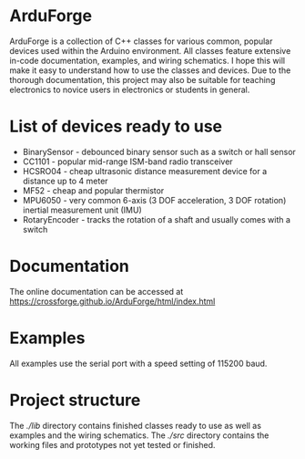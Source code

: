 # ArduForge

ArduForge is a collection of C++ classes for various common, popular devices used within the Arduino environment. All classes feature extensive in-code documentation, examples, and wiring schematics. I hope this will make it easy to understand how to use the classes and devices. Due to the thorough documentation, this project may also be suitable for teaching electronics to novice users in electronics or students in general.

# List of devices ready to use
* BinarySensor - debounced binary sensor such as a switch or hall sensor
* CC1101 - popular mid-range ISM-band radio transceiver
* HCSRO04 - cheap ultrasonic distance measurement device for a distance up to 4 meter
* MF52 - cheap and popular thermistor
* MPU6050 - very common 6-axis (3 DOF acceleration, 3 DOF rotation) inertial measurement unit (IMU)
* RotaryEncoder - tracks the rotation of a shaft and usually comes with a switch

# Documentation
The online documentation can be accessed at https://crossforge.github.io/ArduForge/html/index.html

# Examples
All examples use the serial port with a speed setting of 115200 baud.

# Project structure
The *./lib* directory contains finished classes ready to use as well as examples and the wiring schematics. The *./src* directory contains the working files and prototypes not yet tested or finished. 
